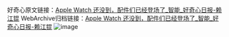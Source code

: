 好奇心原文链接：[Apple Watch 还没到，配件们已经登场了_智能_好奇心日报-赖江锟](https://www.qdaily.com/articles/8545.html)
WebArchive归档链接：[Apple Watch 还没到，配件们已经登场了_智能_好奇心日报-赖江锟](http://web.archive.org/web/20190623153112/https://www.qdaily.com/articles/8545.html)
![image](http://ww3.sinaimg.cn/large/007d5XDply1g3vdg0352rj30u04h7b29)